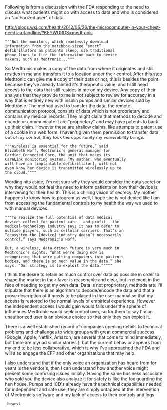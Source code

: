 Following is from a discussion with the FDA responding to
the need to discuss what patients might do with access to
data and who is considered an "authorized user" of data.

http://blogs.wsj.com/health/2012/06/26/the-microcomputer-in-your-chest-needs-a-landline/?KEYWORDS=medtronic

    """But the monitors, which seamlessly download
    information from the matchbox-sized “smart”
    defibrillators as patients sleep, use traditional
    phone lines to fire the information back to device
    makers, such as Medtronic..."""

So Medtronic makes a copy of the data from where it
originates and still resides in me and transfers it to a
location under their control.  After this step Medtronic
can give me a copy of their data or not, this is besides
the point because they've already tainted it's therapeutic
value, and I still need access to the data that still
resides in me on my device.  Any copy of their analysis
that they provide to me is not subject to review for
accuracy in a way that is entirely new with insulin pumps
and similar devices sold by Medtronic.  The method used to
transfer the data, the remote communication protocol,
consists of data which is not proprietary and contains my
medical records.  They might claim that methods to decode
and encode or communicate it are "proprietary" and may
have patents to back up their claim.  However these are
shallow claims, like attempts to patent use of a cookie in
a web form.  I haven't given them permission to transfer
data out of my control, they took the opportunity my
vulnerability brings.

    """Wireless is essential for the future,” said
    Elizabeth Hoff, Medtronic’s general manager for
    Cardiac Connected Care, the unit that makes its
    CareLink monitoring system. “My mother, who eventually
    will have an [implantable defibrillator], will not
    even know her device is transmitted wirelessly up to
    the cloud.”"""

Wording nits aside, I'm not sure why they would consider
the data secret or why they would not feel the need to
inform patients on how their device is intervening for
their health.  This is a chilling vision of secrecy.  My
mother happens to know how to program as well, I hope she
is not denied like I am from accessing the fundamental
controls to my health the way we used to with manual
devices.

    """To realize the full potential of data medical
    devices collect for patient care — and profit — the
    medical-technology industry says it has to defer to
    outside players, such as cellular carriers. That’s an
    “ecosystem the [device] industry doesn’t necessarily
    control,” says Medtronic’s Hoff.

    But, a wireless, data-driven future is very much in
    Medtronic’s sights. “What we’re doing now is
    recognizing that were putting computers into patients
    bodies, and there is so much value in the data,” she
    says. “Our strategy is to exploit the data.”""""

I think the desire to retain as much control over data as
possible in order to shape the market in their favor is
reasonable and clear, but irrelevant in the face of
needing to get my own data.  Data is not proprietary,
methods are.  I'll stipulate that there is an algorithm to
decode/encode the data and that a prose description of it
needs to be placed in the user manual so that my access is
restored to the normal levels of empirical experience.
However the independent access I would gain would falls
under the sphere of influences Medtronic would seek
control over, so for them to say I'm an unauthorized user
is an obvious choice so that only they can exploit it.

There is a well established record of companies opening
details to technical problems and challenges to wide
groups with great commercial success (Google, Apple,
Netflix, Amazon, are several that come to mind
immediately, but there are myriad similar stories.), but
the current behavior appears from my end to be less
collaborative, which is why I've approached the FDA and
will also engage the EFF and other organizations that may
help.

I also understand that if the only voice an organization
has heard from for years is the vendor's, then I can
understand how another voice might present some confusing
issues initially.  Having the same business associate who
sold you the device also analyze it for safety is like the
fox guarding the hen house.  Pumps and ICD's already have
the technical capabilities needed for independent and safe
use, they are simply untapped at the intervention of
Medtronic's software and my lack of access to their
controls and logs.

    -bewest


